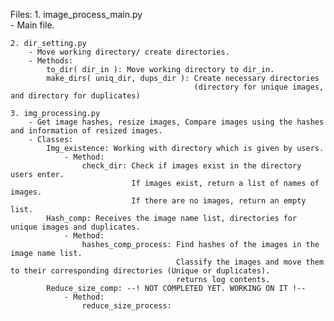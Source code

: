 Files: 
    1. image_process_main.py   
        - Main file.

    2. dir_setting.py 
        - Move working directory/ create directories.
        - Methods:
            to_dir( dir_in ): Move working directory to dir_in.
            make_dirs( uniq_dir, dups_dir ): Create necessary directories
                                             (directory for unique images, and directory for duplicates)

    3. img_processing.py
        - Get image hashes, resize images, Compare images using the hashes and information of resized images.
        - Classes: 
            Img_existence: Working with directory which is given by users. 
                - Method:
                    check_dir: Check if images exist in the directory users enter.
                               If images exist, return a list of names of images.
                               If there are no images, return an empty list.
            Hash_comp: Receives the image name list, directories for unique images and duplicates.
                - Method:
                    hashes_comp_process: Find hashes of the images in the image name list.
                                         Classify the images and move them to their corresponding directories (Unique or duplicates).
                                         returns log contents.
            Reduce_size_comp: --! NOT COMPLETED YET. WORKING ON IT !--
                - Method: 
                    reduce_size_process: 